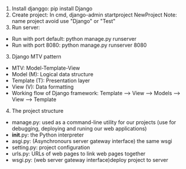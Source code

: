 1. Install djanggo: pip install Django
2. Create project: In cmd, django-admin startproject NewProject
  Note: name project avoid use "Django" or "Test"
3. Run server: 
  - Run with port default: python manage.py runserver
  - Run with port 8080:  python manage.py runserver 8080
3. Django MTV pattern
  - MTV: Model-Template-View
  - Model (M): Logical data structure
  - Template (T): Presentation layer
  - View (V): Data formatting
  - Working flow of Django framework: Template --> View --> Models --> View --> Template
4. The project structure
  - manage.py: used as a command-line utility for our projects (use for debugging, deploying and runing our web applications)
  - __init__.py: the Python interpreter
  - asgi.py: (Asynchronours server gateway interface) the same wsgi
  - setting.py: project configuration
  - urls.py: URLs of web pages to link web pages together
  - wsgi.py: (web server gateway interface)deploy project to server
  
  